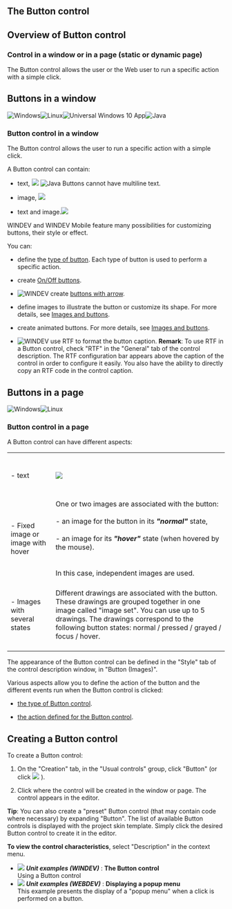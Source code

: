 


## The Button control
			



<a name="NOTE1"></a>
<a name="NOTE1_1"></a>


## Overview of Button control
<a name="overview_button_control_ELTTEXTE000229"></a>


### Control in a window or in a page (static or dynamic page)
<a name="control_window_page_static_dynamic_page_ELTPARAGRAPHE000011"></a>

The Button control allows the user or the Web user to run a specific action with a simple click.



<a name="NOTE2"></a>
<a name="NOTE2_1"></a>


## Buttons in a window
<a name="buttons_window_ELTTEXTE000253"></a>
![Windows](https://doc.pcsoft.fr/ext/images/us/WINDOWS.png)![Linux](https://doc.pcsoft.fr/ext/images/us/LX.png)![Universal Windows 10 App](https://doc.pcsoft.fr/ext/images/us/UNIVERSALAPP.png)![Java](https://doc.pcsoft.fr/ext/images/us/JAVA.png) 

### Button control in a window
<a name="button_control_window_ELTPARAGRAPHE000061"></a>

The Button control allows the user to run a specific action with a simple click.

A Button control can contain:

- text, ![](https://doc.pcsoft.fr/en-US/images/image.awp?langid=3&name=BOUTON_TEXTE.gif)
![Java](https://doc.pcsoft.fr/ext/images/us/JAVA.png) Buttons cannot have multiline text.

- image, ![](https://doc.pcsoft.fr/en-US/images/image.awp?langid=3&name=Btn_img.gif)


- text and image.![](https://doc.pcsoft.fr/en-US/images/image.awp?langid=3&name=BTN_IMG_TXT.gif)





WINDEV and WINDEV Mobile feature many possibilities for customizing buttons, their style or effect. 

You can: 

- define the [type of button](../WDChamp/1013093.md). Each type of button is used to perform a specific action.

- create [On/Off buttons](../WDChamp/1013073.md). 

- ![WINDEV](https://doc.pcsoft.fr/ext/images/us/WD.png) create [buttons with arrow](../WDChamp/1013163.md).

- define images to illustrate the button or customize its shape. For more details, see [Images and buttons](../WDChamp/1013075.md). 

- create animated buttons. For more details, see [Images and buttons](../WDChamp/1013075.md). 

- ![WINDEV](https://doc.pcsoft.fr/ext/images/us/WD.png) use RTF to format the button caption. 
	**Remark**: To use RTF in a Button control, check "RTF" in the "General" tab of the control description. The RTF configuration bar appears above the caption of the control in order to configure it easily. You also have the ability to directly copy an RTF code in the control caption.  




<a name="NOTE2_2"></a>


## Buttons in a page
<a name="buttons_page_ELTTEXTE000277"></a>
![Windows](https://doc.pcsoft.fr/ext/images/us/WINDOWS.png)![Linux](https://doc.pcsoft.fr/ext/images/us/LX.png) 

### Button control in a page
<a name="button_control_page_ELTPARAGRAPHE000120"></a>

A Button control can have different aspects:


|   |   |
| --- | --- |
| <br><br>- text<br><br><br> | ![](https://doc.pcsoft.fr/en-US/images/image.awp?langid=3&name=BOUTON_TEXTE.gif)<br> |
| <br><br>- Fixed image or image with hover<br><br><br> | One or two images are associated with the button:<br><br>- an image for the button in its ***"normal"*** state,<br><br>- an image for its ***"hover"*** state (when hovered by the mouse).<br><br><br>In this case, independent images are used. |
| <br><br>- Images with several states<br><br><br> | Different drawings are associated with the button. These drawings are grouped together in one image called "image set". You can use up to 5 drawings. The drawings correspond to the following button states: normal / pressed / grayed / focus / hover. |


The appearance of the Button control can be defined in the "Style" tab of the control description window, in "Button (Images)".

Various aspects allow you to define the action of the button and the different events run when the Button control is clicked:

- [the type of Button control](../WDChamp/1013074.md).

- [the action defined for the Button control](../WDChamp/1013071.md).




<a name="NOTE3"></a>
<a name="NOTE3_1"></a>


## Creating a Button control
<a name="creating_button_control_ELTTEXTE000301"></a>
To create a Button control: 

1. On the "Creation" tab, in the "Usual controls" group, click "Button" (or click ![](https://doc.pcsoft.fr/en-US/images/image.awp?langid=3&name=ico_bouton.gif)
).

2. Click where the control will be created in the window or page. The control appears in the editor.




**Tip**: You can also create a "preset" Button control (that may contain code where necessary) by expanding "Button". The list of available Button controls is displayed with the project skin template. Simply click the desired Button control to create it in the editor. 

**To view the control characteristics**, select "Description" in the context menu.


- ![](https://doc.pcsoft.fr/en-US/images/image.awp?langid=3&name=TheButtoncontrol.gif) ***Unit examples (WINDEV)*** : **The Button control** <br>Using a Button control
- ![](https://doc.pcsoft.fr/en-US/images/image.awp?langid=3&name=Displayingapopupmenu.gif) ***Unit examples (WEBDEV)*** : **Displaying a popup menu** <br>This example presents the display of a "popup menu" when a click is performed on a button.


